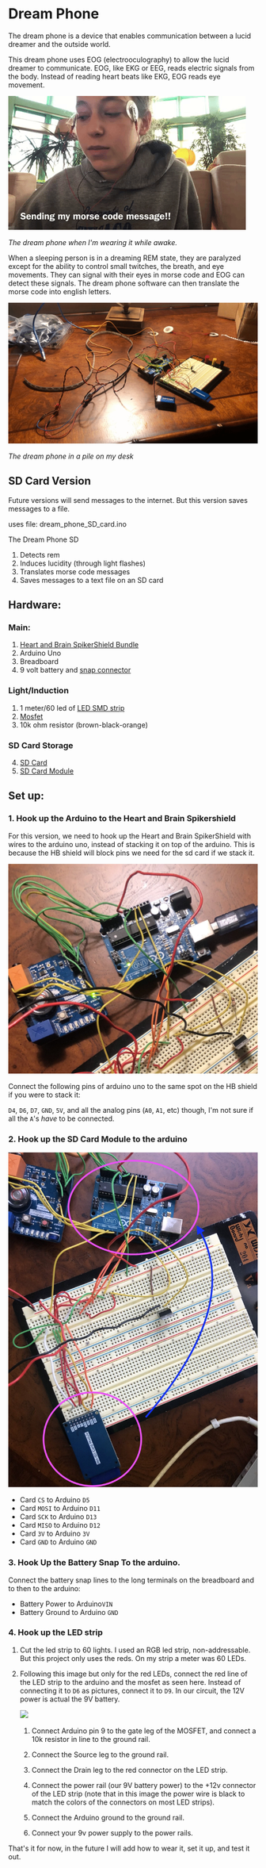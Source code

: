 # Dream Phone

The dream phone is a device that enables communication between a lucid dreamer and the outside world.

This dream phone uses EOG (electrooculography) to allow the lucid dreamer to communicate. EOG, like EKG or EEG, reads electric signals from the body. Instead of reading heart beats like EKG, EOG reads eye movement.

<img src="images/eyes_messaging_5-4-20.gif">

_The dream phone when I'm wearing it while awake._

When a sleeping person is in a dreaming REM state, they are paralyzed except for the ability to control small twitches, the breath, and eye movements. They can signal with their eyes in morse code and EOG can detect these signals. The dream phone software can then translate the morse code into english letters.

<img src = "images/dp_on_desk.gif" >

_The dream phone in a pile on my desk_

## SD Card Version

Future versions will send messages to the internet. But this version saves messages to a file.

uses file: dream_phone_SD_card.ino

The Dream Phone SD

1. Detects rem
2. Induces lucidity (through light flashes)
3. Translates morse code messages
4. Saves messages to a text file on an SD card

## Hardware:

### Main:

1. [Heart and Brain SpikerShield Bundle](https://backyardbrains.com/products/heartandbrainspikershieldbundle)
2. Arduino Uno
3. Breadboard
4. 9 volt battery and [snap connector](https://www.amazon.com/Parts-Express-Battery-Clip-Pack/dp/B01IFP0N3U/)

### Light/Induction

1. 1 meter/60 led of [LED SMD strip](https://www.amazon.com/gp/product/B00DTOAWZ2/)
2. [Mosfet](https://www.amazon.com/gp/product/B071Z98SRG/)
3. 10k ohm resistor (brown-black-orange)

### SD Card Storage

4. [SD Card](https://www.amazon.com/Delkin-Devices-Select-UHS-I-Memory/dp/B078WVQXB1/)
5. [SD Card Module](https://www.amazon.com/gp/product/B07XGQ863W/)

## Set up:

### 1. Hook up the Arduino to the Heart and Brain Spikershield

For this version, we need to hook up the Heart and Brain SpikerShield with wires to the arduino uno, instead of stacking it on top of the arduino. This is because the HB shield will block pins we need for the sd card if we stack it.

<img src = "images/hb_to_ard.jpeg">

Connect the following pins of arduino uno to the same spot on the HB shield if you were to stack it:

`D4`, `D6`, `D7`, `GND`, `5V`, and all the analog pins (`A0`, `A1`, etc) though, I'm not sure if all the `A`'s _have_ to be connected.

### 2. Hook up the SD Card Module to the arduino

<img src = "images/sd_to_arduino.jpeg">

- Card `CS` to Arduino `D5`
- Card `MOSI` to Arduino `D11`
- Card `SCK` to Arduino `D13`
- Card `MISO` to Arduino `D12`
- Card `3V` to Arduino `3V`
- Card `GND` to Arduino `GND`

### 3. Hook Up the Battery Snap To the arduino.

Connect the battery snap lines to the long terminals on the breadboard and to then to the arduino:

- Battery Power to Arduino`VIN`
- Battery Ground to Arduino `GND`

### 4. Hook up the LED strip

1. Cut the led strip to 60 lights. I used an RGB led strip, non-addressable. But this project only uses the reds. On my strip a meter was 60 LEDs.

2. Following this image but only for the red LEDs, connect the red line of the LED strip to the arduino and the mosfet as seen here. Instead of connecting it to `D6` as pictures, connect it to `D9`. In our circuit, the 12V power is actual the 9V battery.

   <img src = "https://static1.makeuseofimages.com/wordpress/wp-content/uploads/2017/05/12v-fritzing_670.jpg">

   1. Connect Arduino pin 9 to the gate leg of the MOSFET, and connect a 10k resistor in line to the ground rail.
   2. Connect the Source leg to the ground rail.
   3. Connect the Drain leg to the red connector on the LED strip.
   4. Connect the power rail (our 9V battery power) to the +12v connector of the LED strip (note that in this image the power wire is black to match the colors of the connectors on most LED strips).
   5. Connect the Arduino ground to the ground rail.

   6. Connect your 9v power supply to the power rails.

That's it for now, in the future I will add how to wear it, set it up, and test it out.
